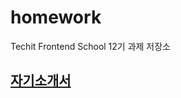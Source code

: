 # homework

Techit Frontend School 12기 과제 저장소

## [자기소개서](https://github.com/workerKwon/homework/blob/master/about-me.md)
